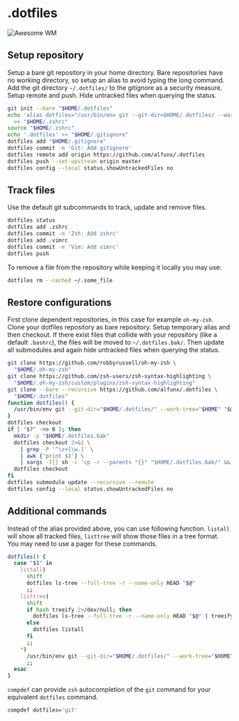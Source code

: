 # .dotfiles

![Awesome WM](https://i.imgur.com/hInDVh0.png)

## Setup repository

Setup a bare git repository in your home directory. Bare repositories have no
working directory, so setup an alias to avoid typing the long command. Add the
git directory `~/.dotfiles/` to the gitignore as a security measure. Setup
remote and push. Hide untracked files when querying the status.

```bash
git init --bare "$HOME/.dotfiles"
echo 'alias dotfiles="/usr/bin/env git --git-dir=$HOME/.dotfiles/ --work-tree=$HOME"' \
  >> "$HOME/.zshrc"
source "$HOME/.zshrc"
echo '.dotfiles' >> "$HOME/.gitignore"
dotfiles add "$HOME/.gitignore"
dotfiles commit -m 'Git: Add gitignore'
dotfiles remote add origin https://github.com/alfunx/.dotfiles
dotfiles push --set-upstream origin master
dotfiles config --local status.showUntrackedFiles no
```

## Track files

Use the default git subcommands to track, update and remove files.

```bash
dotfiles status
dotfiles add .zshrc
dotfiles commit -m 'Zsh: Add zshrc'
dotfiles add .vimrc
dotfiles commit -m 'Vim: Add vimrc'
dotfiles push
```

To remove a file from the repository while keeping it locally you may use:

```bash
dotfiles rm --cached ~/.some_file
```

## Restore configurations

First clone dependent repositories, in this case for example `oh-my-zsh`. Clone
your dotfiles repository as bare repository. Setup temporary alias and then
checkout. If there exist files that collide with your repository (like a default
`.bashrc`), the files will be moved to `~/.dotfiles.bak/`. Then update all
submodules and again hide untracked files when querying the status.

```bash
git clone https://github.com/robbyrussell/oh-my-zsh \
  "$HOME/.oh-my-zsh"
git clone https://github.com/zsh-users/zsh-syntax-highlighting \
  "$HOME/.oh-my-zsh/custom/plugins/zsh-syntax-highlighting"
git clone --bare --recursive https://github.com/alfunx/.dotfiles \
  "$HOME/.dotfiles"
function dotfiles() {
  /usr/bin/env git --git-dir="$HOME/.dotfiles/" --work-tree="$HOME" "$@"
}
dotfiles checkout
if [ "$?" -ne 0 ]; then
  mkdir -p "$HOME/.dotfiles.bak"
  dotfiles checkout 2>&1 \
    | grep -P '^\s+[\w.]' \
    | awk {'print $1'} \
    | xargs -I{} sh -c 'cp -r --parents "{}" "$HOME/.dotfiles.bak/" && rm -rf "{}"'
  dotfiles checkout
fi
dotfiles submodule update --recursive --remote
dotfiles config --local status.showUntrackedFiles no
```

## Additional commands

Instead of the alias provided above, you can use following function. `listall`
will show all tracked files, `listtree` will show those files in a tree format.
You may need to use a pager for these commands.

```bash
dotfiles() {
  case "$1" in
    listall)
      shift
      dotfiles ls-tree --full-tree -r --name-only HEAD "$@"
      ;;
    listtree)
      shift
      if hash treeify 2>/dev/null; then
        dotfiles ls-tree --full-tree -r --name-only HEAD "$@" | treeify
      else
        dotfiles listall
      fi
      ;;
    *)
      /usr/bin/env git --git-dir="$HOME/.dotfiles/" --work-tree="$HOME" "$@"
      ;;
  esac
}
```

`compdef` can provide `zsh` autocompletion of the `git` command for your
equivalent `dotfiles` command.

```bash
compdef dotfiles='git'
```
